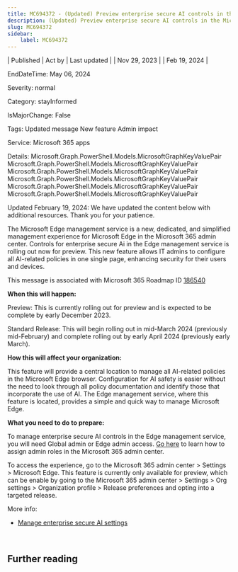 ```yaml
---
title: MC694372 - (Updated) Preview enterprise secure AI controls in the Microsoft Edge management service
description: (Updated) Preview enterprise secure AI controls in the Microsoft Edge management service
slug: MC694372
sidebar:
    label: MC694372
---
```


| Published | Act by | Last updated |
| Nov 29, 2023 |  | Feb 19, 2024 |

EndDateTime: May 06, 2024

Severity: normal

Category: stayInformed

IsMajorChange: False

Tags: Updated message New feature Admin impact

Service: Microsoft 365 apps

Details: Microsoft.Graph.PowerShell.Models.MicrosoftGraphKeyValuePair Microsoft.Graph.PowerShell.Models.MicrosoftGraphKeyValuePair Microsoft.Graph.PowerShell.Models.MicrosoftGraphKeyValuePair Microsoft.Graph.PowerShell.Models.MicrosoftGraphKeyValuePair Microsoft.Graph.PowerShell.Models.MicrosoftGraphKeyValuePair Microsoft.Graph.PowerShell.Models.MicrosoftGraphKeyValuePair

<p style="">Updated February 19, 2024: We have updated the content below with additional resources. Thank you for your patience.</p><p style="">The Microsoft Edge management service is a new, dedicated, and simplified management experience for Microsoft Edge in the Microsoft 365 admin center. Controls for enterprise secure Ai in the Edge management service is rolling out now for preview. This new feature allows IT admins to configure all AI-related policies in one single page, enhancing security for their users and devices.</p>
<p>This message is associated with Microsoft 365 Roadmap ID <a href="https://www.microsoft.com/microsoft-365/roadmap?filters=&amp;searchterms=186540" target="_blank">186540</a></p>
<p><b>When this will happen:</b></p>

<p>Preview: This is currently rolling out for preview and is expected to be complete by early December 2023.</p><p>Standard Release: This will begin rolling out in mid-March 2024 (previously mid-February) and complete rolling out by early April 2024 (previously early March).</p>

<p><b>How this will affect your organization:</b></p>

<p>This feature will provide a central location to manage all AI-related policies in the Microsoft Edge browser. Configuration for AI safety is easier without the need to look through all policy documentation and identify those that incorporate the use of AI. The Edge management service, where this feature is located, provides a simple and quick way to manage Microsoft Edge.</p>
<p><b>What you need to do to prepare:</b></p>
<p>To manage enterprise secure AI controls in the Edge management service, you will need Global admin or Edge admin access. <a href="https://learn.microsoft.com/microsoft-365/admin/add-users/assign-admin-roles?view=o365-worldwide" target="_blank">Go here</a> to learn how to assign admin roles in the Microsoft 365 admin center.
</p><p>To access the experience, go to the Microsoft 365 admin center &gt; Settings &gt; Microsoft Edge. This feature is currently only available for preview, which can be enable by going to the Microsoft 365 admin center &gt; Settings &gt; Org settings &gt; Organization profile &gt; Release preferences and opting into a targeted release.</p><p>More info:</p><ul><li><a href="https://learn.microsoft.com/deployedge/microsoft-edge-management-service#manage-enterprise-secure-ai-settings" target="_blank">Manage enterprise secure AI settings</a></li></ul>
<p><br></p>

## Further reading
